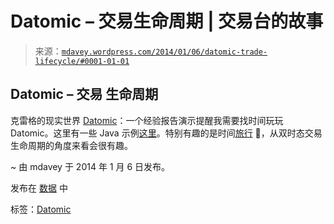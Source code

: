 <!--yml

分类：未分类

日期：2024 年 5 月 18 日 05:55:14

-->

# Datomic – 交易生命周期 | 交易台的故事

> 来源：[`mdavey.wordpress.com/2014/01/06/datomic-trade-lifecycle/#0001-01-01`](https://mdavey.wordpress.com/2014/01/06/datomic-trade-lifecycle/#0001-01-01)

## Datomic – 交易 生命周期

克雷格的现实世界 [Datomic](http://www.infoq.com/presentations/datomic-use-case)：一个经验报告演示提醒我需要找时间玩玩 Datomic。这里有一些 Java 示例[这里](http://docs.datomic.com/examples.html)。特别有趣的是时间[旅行](http://www.slideshare.net/datablend/datomicflux-graph) 🙂，从双时态交易生命周期的角度来看会很有趣。

~ 由 mdavey 于 2014 年 1 月 6 日发布。

发布在 [数据](https://mdavey.wordpress.com/category/data/) 中

标签：[Datomic](https://mdavey.wordpress.com/tag/datomic/)
